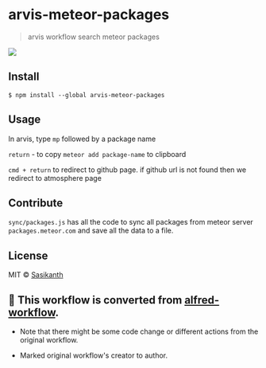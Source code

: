 # arvis-meteor-packages

> arvis workflow search meteor packages

![](./alfred-meteor-packages.gif)

## Install

```
$ npm install --global arvis-meteor-packages
```

## Usage

In arvis, type `mp` followed by a package name

`return` - to copy `meteor add package-name` to clipboard

`cmd + return` to redirect to github page. if github url is not found then we redirect to atmosphere page

## Contribute

`sync/packages.js` has all the code to sync all packages from meteor server `packages.meteor.com` and save all the data to a file.

## License

MIT © [Sasikanth](https://sasi.io)


## 🔗 This workflow is converted from [alfred-workflow](https://github.com/sasikanth513/alfred-meteor-packages).

* Note that there might be some code change or different actions from the original workflow.

* Marked original workflow's creator to author.
